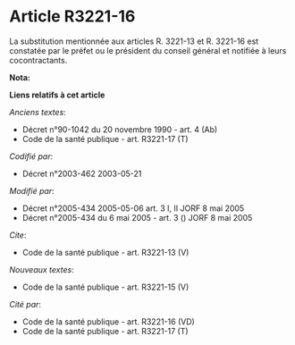 # Article R3221-16

La substitution mentionnée aux articles R. 3221-13 et R. 3221-16 est constatée par le préfet ou le président du conseil
général et notifiée à leurs cocontractants.

**Nota:**



**Liens relatifs à cet article**

_Anciens textes_:

  - Décret n°90-1042 du 20 novembre 1990 - art. 4 (Ab)
  - Code de la santé publique - art. R3221-17 (T)

_Codifié par_:

  - Décret n°2003-462 2003-05-21

_Modifié par_:

  - Décret n°2005-434 2005-05-06 art. 3 I, II JORF 8 mai 2005
  - Décret n°2005-434 du 6 mai 2005 - art. 3 () JORF 8 mai 2005

_Cite_:

  - Code de la santé publique - art. R3221-13 (V)

_Nouveaux textes_:

  - Code de la santé publique - art. R3221-15 (V)

_Cité par_:

  - Code de la santé publique - art. R3221-16 (VD)
  - Code de la santé publique - art. R3221-17 (T)
